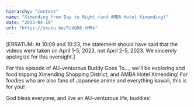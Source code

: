 ```yaml
---
hierarchy: "content"
name: "Ximending from Day to Night (and AMBA Hotel Ximending)"
date: "2023-04-29"
url: "https://youtu.be/FcVQH6_kMRk"
---
```


[ERRATUM: At 10:09 and 10:23, the statement should have said that the videos were taken on April 1-5, 2023, not April 2-5, 2023. We sincerely apologize for this oversight.]

For this episode of AU-venturous Buddy Goes To..., we'll be exploring and food tripping Ximending Shopping District, and AMBA Hotel Ximending! For foodies who are also fans of Japanese anime and everything kawaii, this is for you!

God bless everyone, and live an AU-venturous life, buddies!